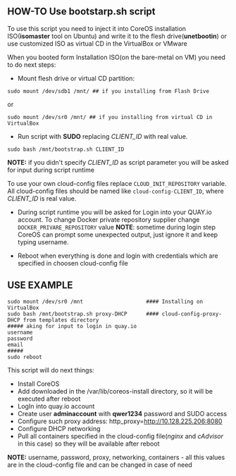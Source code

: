 
## HOW-TO Use bootstarp.sh script ##
To use this script you need to inject it into CoreOS installation ISO(**isomaster** tool on Ubuntu) and write it to the flesh drive(**unetbootin**) or use customized ISO as virtual CD in the VirtualBox or VMware

When you booted form Installation ISO(on the bare-metal on VM) you need to do next steps:
* Mount flesh drive or virtual CD partition:
```
sudo mount /dev/sdb1 /mnt/ ## if you installing from Flash Drive
```  
or
```
sudo mount /dev/sr0 /mnt/ ## if you installing from virtual CD in VirtualBox
```

* Run script with **SUDO** replacing *CLIENT_ID* with real value.
```
sudo bash /mnt/bootstrap.sh CLIENT_ID
```
**NOTE:** if you didn't specify *CLIENT_ID* as script parameter you will be asked for input during script runtime


To use your own cloud-config files replace ```CLOUD_INIT_REPOSITORY``` variable. All cloud-config files should be named like ```cloud-config-CLIENT_ID```, where *CLIENT_ID* is real value.

* During script runtime you will be asked for Login into your QUAY.io account. To change Docker private repository supplier change ```DOCKER_PRIVARE_REPOSITORY``` value
**NOTE**: sometime during login step CoreOS can prompt some unexpected output, just ignore it and keep typing username.

* Reboot when everything is done and login with credentials which are specified in choosen cloud-config file


## USE EXAMPLE ##
```
sudo mount /dev/sr0 /mnt                    #### Installing on VirtualBox
sudo bash /mnt/bootstrap.sh proxy-DHCP      #### cloud-config-proxy-DHCP from templates directory
##### aking for input to login in quay.io
username
password
email
#####
sudo reboot
```

This script will do next things:
* Install CoreOS
* Add downloaded in the /var/lib/coreos-install directory, so it will be executed after reboot
* LogIn into quay.io account
* Create user **adminaccount** with **qwer1234** password and SUDO access
* Configure such proxy address: http_proxy=http://10.128.225.206:8080
* Configure DHCP networking
* Pull all containers specified in the cloud-config file(*nginx* and *cAdvisor* in this case) so they will be available after reboot

**NOTE:** username, password, proxy, networking, containers - all this values are in the cloud-config file and can be changed in case of need
